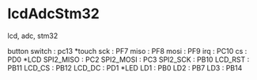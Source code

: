# lcdAdcStm32
lcd, adc, stm32

button switch : pc13
*touch 
sck : PF7
miso : PF8
mosi : PF9
irq : PC10
cs : PD0
*LCD
SPI2_MISO : PC2
SPI2_MOSI : PC3
SPI2_SCK : PB10
LCD_RST : PB11
LCD_CS : PB12
LCD_DC : PD1
*LED
LD1 : PB0
LD2 : PB7
LD3 : PB14
